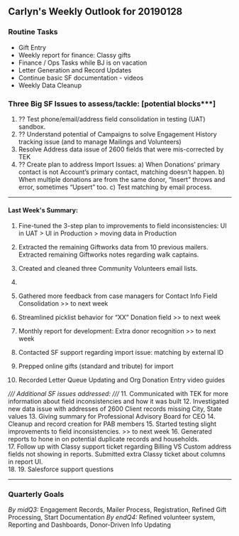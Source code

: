 ## Carlyn's Weekly Outlook for 20190128
### Routine Tasks
* Gift Entry
* Weekly report for finance: Classy gifts
* Finance / Ops Tasks while BJ is on vacation
* Letter Generation and Record Updates
* Continue basic SF documentation - videos
* Weekly Data Cleanup

### Three Big SF Issues to assess/tackle: [potential blocks***]
1. ?? Test phone/email/address field consolidation in testing (UAT) sandbox.
2. ?? Understand potential of Campaigns to solve Engagement History tracking issue (and to manage Mailings and Volunteers)
3. Resolve Address data issue of 2600 fields that were mis-corrected by TEK
4. ?? Create plan to address Import Issues: a) When Donations’ primary contact is not Account’s primary contact, matching doesn’t happen.  b) When multiple donations are from the same donor, “Insert” throws and error, sometimes “Upsert” too.  c) Test matching by email process.

- - - -
#### Last Week's Summary:
1. Fine-tuned the 3-step plan to improvements to field inconsistencies: UI in UAT > UI in Production > moving data in Production
2. Extracted the remaining Giftworks data from 10 previous mailers.  Extracted remaining Giftworks notes regarding walk captains.
3. Created and cleaned three Community Volunteers email lists.
4. 

5. Gathered more feedback from case managers for Contact Info Field Consolidation >> to next week
6. Streamlined picklist behavior for “XX” Donation field >> to next week
7. Monthly report for development: Extra donor recognition >> to next week
8. Contacted SF support regarding import issue: matching by external ID
9. Prepped online gifts (standard and tribute) for import
10. Recorded Letter Queue Updating and Org Donation Entry video guides


*/// Additional SF issues addressed: ///*
11. Communicated with TEK for more information about field inconsistencies and how it was built
12. Investigated new data issue with addresses of 2600 Client records missing City, State values
13. Giving summary for Professional Advisory Board for CEO
14. Cleanup and record creation for PAB members
15. Started testing slight improvements to field inconsistencies. >> to next week
16. Generated reports to hone in on potential duplicate records and households.  
17. Follow up with Classy support ticket regarding Billing VS Custom address fields not showing in reports.  Submitted extra Classy ticket about columns in report UI.  
18. 
19. Salesforce support questions


- - - -
### Quarterly Goals
*By midQ3:* Engagement Records, Mailer Process, Registration, Refined Gift Processing, Start Documentation
*By endQ4:* Refined volunteer system, Reporting and Dashboards, Donor-Driven Info Updating
<!--stackedit_data:
eyJoaXN0b3J5IjpbLTc3ODI0MjI4NCwtMzc3NTI1Nzc4XX0=
-->